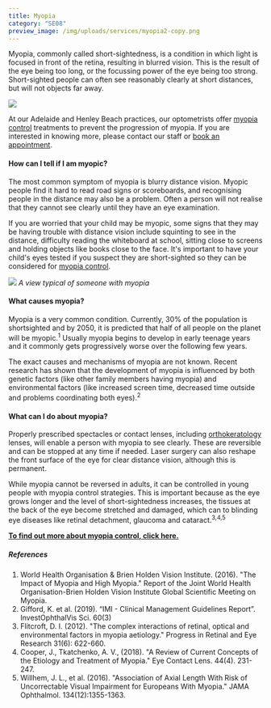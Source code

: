 ```yaml
---
title: Myopia
category: "SE08"
preview_image: /img/uploads/services/myopia2-copy.png
---
```

<div class="employee-heading">
<p>Myopia, commonly called short-sightedness, is a condition in which light is focused in front of the retina, resulting in blurred vision. This is the result of the eye being too long, or the focussing power of the eye being too strong. Short-sighted people can often see reasonably clearly at short distances, but will not objects far away.</p>

![](/img/uploads/myopia2.png)

<p>At our Adelaide and Henley Beach practices, our optometrists offer <a href="/what-we-do/myopia-control">myopia control</a> treatments to prevent the progression of myopia. If you are interested in knowing more, please contact our staff or <a href="/what-we-do/eye-exam">book an appointment</a>.</p>
</div>

#### How can I tell if I am myopic?

The most common symptom of myopia is blurry distance vision. Myopic people find it hard to read road signs or scoreboards, and recognising people in the distance may also be a problem. Often a person will not realise that they cannot see clearly until they have an eye examination.

If you are worried that your child may be myopic, some signs that they may be having trouble with distance vision include squinting to see in the distance, difficulty reading the whiteboard at school, sitting close to screens and holding objects like books close to the face. It's important to have your child's eyes tested if you suspect they are short-sighted so they can be considered for [myopia control](https://www.innovativeeyecare.com.au/what-we-do/myopia-control).

![](/img/uploads/myopia-vision-final.jpg) *A view typical of someone with myopia*

#### What causes myopia?

Myopia is a very common condition. Currently, 30% of the population is shortsighted and by 2050, it is predicted that half of all people on the planet will be myopic.<sup>1</sup> Usually myopia begins to develop in early teenage years and it commonly gets progressively worse over the following few years.

The exact causes and mechanisms of myopia are not known. Recent research has shown that the development of myopia is influenced by both genetic factors (like other family members having myopia) and environmental factors (like increased screen time, decreased time outside and problems coordinating both eyes).<sup>2</sup>

#### What can I do about myopia?

Properly prescribed spectacles or contact lenses, including [orthokeratology](/what-we-do/orthokeratology-corneal-reshaping) lenses, will enable a person with myopia to see clearly. These are reversible and can be stopped at any time if needed. [](/what-we-do/soft-contact-lenses)Laser surgery can also reshape the front surface of the eye for clear distance vision, although this is permanent.

While myopia cannot be reversed in adults, it can be controlled in young people with myopia control strategies. This is important because as the eye grows longer and the level of short-sightedness increases, the tissues at the back of the eye become stretched and damaged, which can to blinding eye diseases like retinal detachment, glaucoma and cataract.<sup>3,4,5</sup>

<a href="https://www.innovativeeyecare.com.au/what-we-do/myopia-control">**To find out more about myopia control, click here.**</a>

##### References

1. World Health Organisation & Brien Holden Vision Institute. (2016). "The Impact of Myopia and High Myopia." Report of the Joint World Health Organisation-Brien Holden Vision Institute Global Scientific Meeting on Myopia.
2. Gifford, K. et al. (2019). “IMI - Clinical Management Guidelines Report”. InvestOphthalVis Sci. 60(3)
3. Flitcroft, D. I. (2012). "The complex interactions of retinal, optical and environmental factors in myopia aetiology." Progress in Retinal and Eye Research 31(6): 622-660.
4. Cooper, J., Tkatchenko, A. V., (2018). "A Review of Current Concepts of the Etiology and Treatment of Myopia." Eye Contact Lens. 44(4). 231-247. 
5. Willhem, J. L., et al. (2016). "Association of Axial Length With Risk of Uncorrectable Visual Impairment for Europeans With Myopia." JAMA Ophthalmol. 134(12):1355-1363.